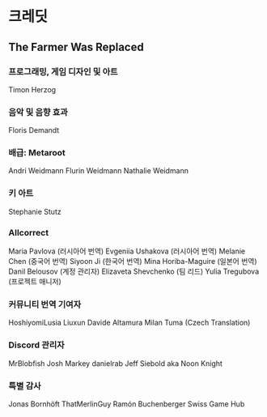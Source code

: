 # 크레딧

## The Farmer Was Replaced

### 프로그래밍, 게임 디자인 및 아트
Timon Herzog

### 음악 및 음향 효과
Floris Demandt

### 배급: Metaroot
Andri Weidmann
Flurin Weidmann
Nathalie Weidmann

### 키 아트
Stephanie Stutz

### Allcorrect
Maria Pavlova (러시아어 번역)
Evgeniia Ushakova (러시아어 번역)
Melanie Chen (중국어 번역)
Siyoon Ji (한국어 번역)
Mina Horiba-Maguire (일본어 번역)
Danil Belousov (계정 관리자)
Elizaveta Shevchenko (팀 리드)
Yulia Tregubova (프로젝트 매니저)

### 커뮤니티 번역 기여자
HoshiyomiLusia
Liuxun
Davide Altamura
Milan Tuma (Czech Translation)

### Discord 관리자
MrBlobfish
Josh Markey
danielrab
Jeff Siebold aka Noon Knight

### 특별 감사
Jonas Bornhöft
ThatMerlinGuy
Ramón Buchenberger
Swiss Game Hub